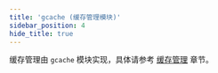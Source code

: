 ```yaml
---
title: 'gcache (缓存管理模块)'
sidebar_position: 4
hide_title: true
---
```


缓存管理由 `gcache` 模块实现，具体请参考 [缓存管理](../../1-核心组件-重点/8-缓存管理/8-缓存管理.md) 章节。